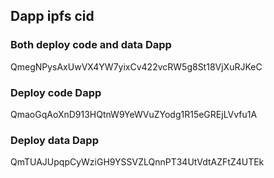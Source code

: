 ## Dapp ipfs cid

### Both deploy code and data Dapp
QmegNPysAxUwVX4YW7yixCv422vcRW5g8St18VjXuRJKeC

### Deploy code Dapp
QmaoGqAoXnD913HQtnW9YeWVuZYodg1R15eGREjLVvfu1A

### Deploy data Dapp
QmTUAJUpqpCyWziGH9YSSVZLQnnPT34UtVdtAZFtZ4UTEk

